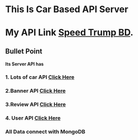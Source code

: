 # This Is Car Based API Server

# My API Link [Speed Trump BD](https://speed-trump-bd.herokuapp.com/).

## Bullet Point
#### Its Server API has 
### 1. Lots of car API  [Click Here](https://speed-trump-bd.herokuapp.com/cars)
### 2.Banner API [Click Here](https://speed-trump-bd.herokuapp.com/banner)
### 3.Review API [Click Here](https://speed-trump-bd.herokuapp.com/review)
### 4. User API [Click Here](https://speed-trump-bd.herokuapp.com/user_data)
### All Data connect with MongoDB